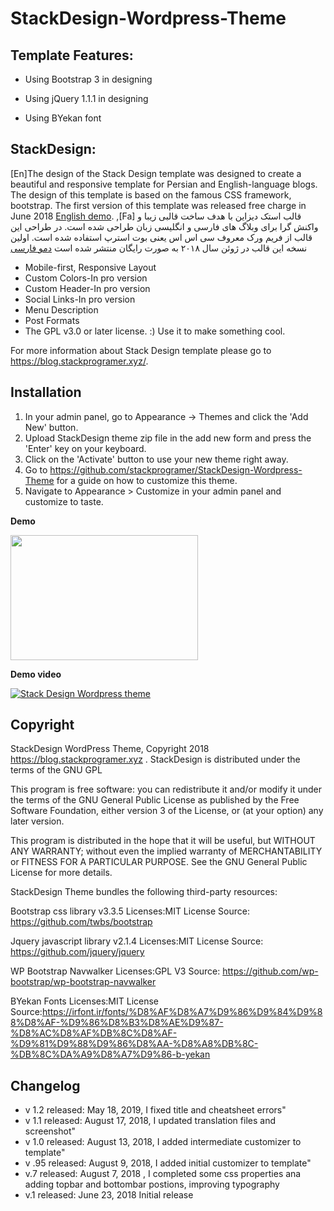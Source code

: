 # StackDesign-Wordpress-Theme


## Template Features:

* Using Bootstrap 3 in designing

* Using jQuery 1.1.1 in designing

* Using BYekan font

## StackDesign:
[En]The design of the Stack Design  template was designed to create
a beautiful and responsive template for Persian and English-language
 blogs. The design of this template is based on the famous CSS
 framework, bootstrap. The first version of this template was released
 free charge in June 2018 <a href="https://blog.stackprogramer.xyz/en">English demo</a>. ,[Fa] قالب استک دیزاین با هدف ساخت قالبی زیبا و واکنش گرا برای وبلاگ های فارسی و انگلیسی زبان طراحی شده است. در طراحی این قالب از فریم ورک معروف 
سی اس اس یعنی بوت استرپ استفاده شده است. اولین نسخه این قالب در ژوئن سال ۲۰۱۸ به صورت رایگان منتشر شده است <a href="https://blog.stackprogramer.xyz/">دمو فارسی</a>

* Mobile-first, Responsive Layout
* Custom Colors-In pro version
* Custom Header-In pro version
* Social Links-In pro version
* Menu Description
* Post Formats
* The GPL v3.0 or later license. :) Use it to make something cool.

For more information about Stack Design  template please go to https://blog.stackprogramer.xyz/.



## Installation
1. In your admin panel, go to Appearance -> Themes and click the 'Add New' button.
2. Upload  StackDesign theme zip file in the add new form and press the 'Enter' key on your keyboard.
3. Click on the 'Activate' button to use your new theme right away.
4. Go to https://github.com/stackprogramer/StackDesign-Wordpress-Theme for a guide on how to customize this theme.
5. Navigate to Appearance > Customize in your admin panel and customize to taste.

**Demo**

<img src="http://www.mediafire.com/convkey/fc9c/7h0vx64iu5525anzg.jpg" width="300" height="200">

**Demo video**

[![Stack Design Wordpress theme ](https://www.mediafire.com/convkey/d117/p1k49cdp6l06g9zzg.jpg)](https://www.aparat.com/v/fUEH6 "SD")


## Copyright 

StackDesign WordPress Theme, Copyright 2018 https://blog.stackprogramer.xyz .
StackDesign is distributed under the terms of the GNU GPL

This program is free software: you can redistribute it and/or modify
it under the terms of the GNU General Public License as published by
the Free Software Foundation, either version 3 of the License, or
(at your option) any later version.

This program is distributed in the hope that it will be useful,
but WITHOUT ANY WARRANTY; without even the implied warranty of
MERCHANTABILITY or FITNESS FOR A PARTICULAR PURPOSE. See the
GNU General Public License for more details.

StackDesign Theme bundles the following third-party resources:

Bootstrap css  library v3.3.5
Licenses:MIT License
Source: https://github.com/twbs/bootstrap


Jquery  javascript library v2.1.4
Licenses:MIT License
Source: https://github.com/jquery/jquery

WP Bootstrap Navwalker
Licenses:GPL V3
Source: https://github.com/wp-bootstrap/wp-bootstrap-navwalker

BYekan Fonts 
Licenses:MIT License
Source:https://irfont.ir/fonts/%D8%AF%D8%A7%D9%86%D9%84%D9%88%D8%AF-%D9%86%D8%B3%D8%AE%D9%87-%D8%AC%D8%AF%DB%8C%D8%AF-%D9%81%D9%88%D9%86%D8%AA-%D8%A8%DB%8C-%DB%8C%DA%A9%D8%A7%D9%86-b-yekan


## Changelog
* v 1.2 released: May 18, 2019, I fixed title and cheatsheet errors" 
* v 1.1 released: August 17, 2018, I updated translation files and screenshot" 
* v 1.0 released: August 13, 2018, I added intermediate customizer to template" 
* v .95 released: August 9, 2018, I added initial customizer to template" 
* v.7 released: August 7, 2018 , I completed some css properties ana adding topbar and bottombar postions, improving typography
* v.1 released: June 23, 2018
Initial release




